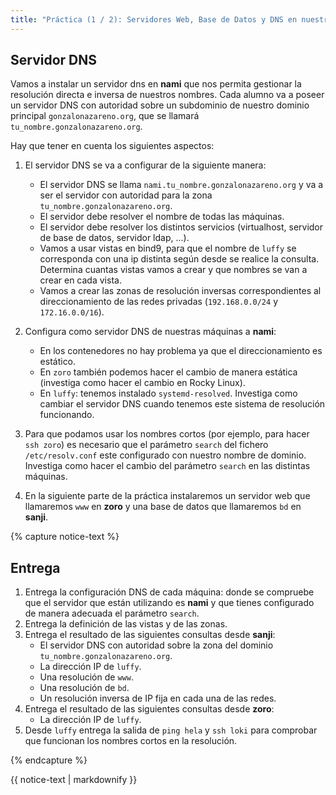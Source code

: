```yaml
---
title: "Práctica (1 / 2): Servidores Web, Base de Datos y DNS en nuestros escenario de OpenStack"
---
```


## Servidor DNS

Vamos a instalar un servidor dns en **nami** que nos permita gestionar la resolución directa e inversa de nuestros nombres. Cada alumno va a poseer un servidor DNS con autoridad sobre un subdominio de nuestro dominio principal `gonzalonazareno.org`, que se llamará `tu_nombre.gonzalonazareno.org`.

Hay que tener en cuenta los siguientes aspectos:

1. El servidor DNS se va a configurar de la siguiente manera:

    * El servidor DNS se llama `nami.tu_nombre.gonzalonazareno.org` y va a ser el servidor con autoridad para la zona `tu_nombre.gonzalonazareno.org`.
    * El servidor debe resolver el nombre de todas las máquinas.
    * El servidor debe resolver los distintos servicios (virtualhost, servidor de base de datos, servidor ldap, ...).
    * Vamos a usar vistas en bind9, para que el nombre de `luffy` se corresponda con una ip distinta según desde se realice la consulta. Determina cuantas vistas vamos a crear y que nombres se van a crear en cada vista.
    * Vamos a crear las zonas de resolución inversas correspondientes al direccionamiento de las redes privadas (`192.168.0.0/24` y `172.16.0.0/16`).

    
2. Configura como servidor DNS de nuestras máquinas a **nami**:
    * En los contenedores no hay problema ya que el direccionamiento es estático.
    * En `zoro` también podemos hacer el cambio de manera estática (investiga como hacer el cambio en Rocky Linux). 
    * En `luffy`: tenemos instalado `systemd-resolved`. Investiga como cambiar el servidor DNS cuando tenemos este sistema de resolución funcionando.

3. Para que podamos usar los nombres cortos (por ejemplo, para hacer `ssh zoro`) es necesario que el parámetro `search` del fichero `/etc/resolv.conf` este configurado con nuestro nombre de dominio. Investiga como hacer el cambio del parámetro `search` en las distintas máquinas.

4. En la siguiente parte de la práctica instalaremos un servidor web que llamaremos `www` en **zoro** y una base de datos que llamaremos `bd` en **sanji**.

{% capture notice-text %}
## Entrega

1. Entrega la configuración DNS de cada máquina: donde se compruebe que el servidor que están utilizando es **nami** y que tienes configurado de manera adecuada el parámetro `search`.
2. Entrega la definición de las vistas y de las zonas.
3. Entrega el resultado de las siguientes consultas desde **sanji**:
    * El servidor DNS con autoridad sobre la zona del dominio `tu_nombre.gonzalonazareno.org`.
    * La dirección IP de `luffy`.
    * Una resolución de `www`.
    * Una resolución de `bd`.
    * Un resolución inversa de IP fija en cada una de las redes.
4. Entrega el resultado de las siguientes consultas desde **zoro**:
    * La dirección IP de `luffy`.
5. Desde `luffy` entrega la salida de `ping hela` y `ssh loki` para comprobar que funcionan los nombres cortos en la resolución.

{% endcapture %}<div class="notice--info">{{ notice-text | markdownify }}</div>
